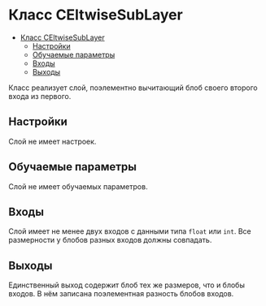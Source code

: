 # Класс CEltwiseSubLayer

<!-- TOC -->

- [Класс CEltwiseSubLayer](#класс-celtwisesublayer)
    - [Настройки](#настройки)
    - [Обучаемые параметры](#обучаемые-параметры)
    - [Входы](#входы)
    - [Выходы](#выходы)

<!-- /TOC -->

Класс реализует слой, поэлементно вычитающий блоб своего второго входа из первого.

## Настройки

Слой не имеет настроек.

## Обучаемые параметры

Слой не имеет обучаемых параметров.

## Входы

Слой имеет не менее двух входов с данными типа `float` или `int`. Все размерности у блобов разных входов должны совпадать.

## Выходы

Единственный выход содержит блоб тех же размеров, что и блобы входов. В нём записана поэлементная разность блобов входов.
